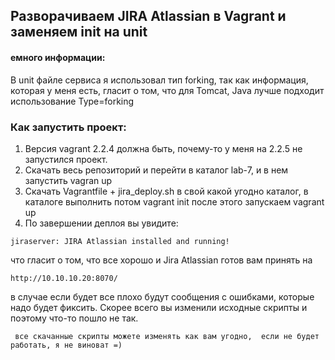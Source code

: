 ## Разворачиваем JIRA Atlassian в Vagrant и заменяем init на unit

#### емного информации:
В unit  файле сервиса я использовал тип forking, так как информация, которая у меня есть, гласит о том, что для Tomcat, Java лучше подходит использование Type=forking

### Как запустить проект:
1. Версия vagrant 2.2.4 должна быть, почему-то у меня на 2.2.5 не запустился проект.
2. Скачать весь репозиторий и перейти в каталог lab-7, и в нем запустить  vagran up
3. Скачать Vagrantfile + jira_deploy.sh в свой какой угодно каталог, в каталоге  выполнить потом  vagrant init после этого запускаем vagrant up
4. По завершении деплоя вы увидите:
```
jiraserver: JIRA Atlassian installed and running!
```
что гласит о том, что все хорошо и Jira Atlassian готов вам принять на 
```
http://10.10.10.20:8070/
```
в случае если будет все плохо будут сообщения с ошибками, которые надо будет фиксить. Скорее всего вы изменили исходные скрипты и поэтому что-то пошло не так.

```
 все скачанные скрипты можете изменять как вам угодно,  если не будет работать, я не виноват =)
```